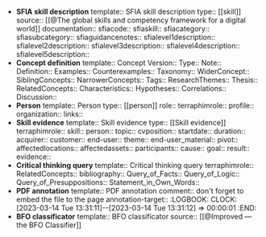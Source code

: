 - **SFIA skill description**
  template:: SFIA skill description
  type:: [[skill]]
  source:: [[@The global skills and competency framework for a digital world]]
  documentation:: 
  sfiacode::
  sfiaskill::
  sfiacategory::
  sfiasubcategory::
  sfiaguidancenotes::
  sfialevel1description::
  sfialevel2description::
  sfialevel3description::
  sfialevel4description::
  sfialevel5description::
- **Concept definition**
  template:: Concept
  Version::
  Type::
  Note::
  Definition::
  Examples::
  Counterexamples::
  Taxonomy::
  WiderConcept::
  SiblingConcepts::
  NarrowerConcepts::
  Tags::
  ResearchThemes::
  Thesis::
  RelatedConcepts::
  Characteristics::
  Hypotheses::
  Correlations::
  Discussion::
- **Person**
  template:: Person
  type:: [[person]]
  role::
  terraphimrole:: 
  profile::
  organization::
  links::
- **Skill evidence**
  template:: Skill evidence
  type:: [[Skill evidence]]
  terraphimrole::
  skill::
  person::
  topic::
  cvposition::
  startdate::
  duration::
  acquirer::
  customer::
  end-user::
  theme::
  end-user_material::
  pivot::
  affectedlocations::
  affectedassets::
  participants::
  cause::
  goal::
  result::
  evidence::
- **Critical thinking query**
  template:: Critical thinking query
  terraphimrole::  
  RelatedConcepts::
  bibliography::
  Query_of_Facts::
  Query_of_Logic::
  Query_of_Presuppositions::
  Statement_in_Own_Words::
- **PDF annotation**
  template:: PDF annotation
  comment:: don't forget to embed the file to the page
  annotation-target::
  :LOGBOOK:
  CLOCK: [2023-03-14 Tue 13:31:11]--[2023-03-14 Tue 13:31:12] =>  00:00:01
  :END:
- **BFO classificator**
  template:: BFO classificator
  source:: [[@Improved — the BFO Classifier]]